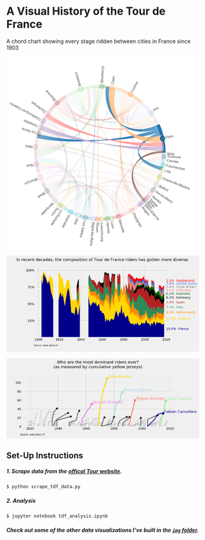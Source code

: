 # A Visual History of the Tour de France

A chord chart showing every stage ridden between cities in France since 1903

![alt text](https://github.com/yontartu/tour-de-france/blob/master/img/11_paris_chord.png) 

![alt text](https://github.com/yontartu/tour-de-france/blob/master/img/07_nationality_mixture_over_time.png)

![alt text](https://github.com/yontartu/tour-de-france/blob/master/img/01_cumulative_yellow_jerseys_over_time.png)

## Set-Up Instructions

##### 1. Scrape data from the [offical Tour website](https://www.letour.fr).

```bash
$ python scrape_tdf_data.py
```

##### 2. Analysis

```bash
$ jupyter notebook tdf_analysis.ipynb
```

##### Check out some of the other data visualizations I've built in the [`img` folder](https://github.com/yontartu/tour-de-france/tree/master/img).
